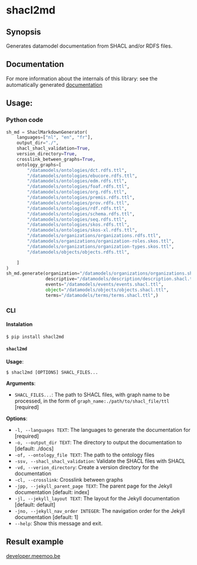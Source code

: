 # shacl2md

## Synopsis
Generates datamodel documentation from SHACL and/or RDFS files.


## Documentation

For more information about the internals of this library: see the automatically generated [documentation](/docs/README.md)
## Usage:

### Python code
```python
sh_md = ShaclMarkdownGenerator(
    languages=["nl", "en", "fr"],
    output_dir="./",
    shacl_shacl_validation=True,
    version_directory=True,
    crosslink_between_graphs=True,
    ontology_graphs=[
        "/datamodels/ontologies/dct.rdfs.ttl",
        "/datamodels/ontologies/ebucore.rdfs.ttl",
        "/datamodels/ontologies/edm.rdfs.ttl",
        "/datamodels/ontologies/foaf.rdfs.ttl",
        "/datamodels/ontologies/org.rdfs.ttl",
        "/datamodels/ontologies/premis.rdfs.ttl",
        "/datamodels/ontologies/prov.rdfs.ttl",
        "/datamodels/ontologies/rdf.rdfs.ttl",
        "/datamodels/ontologies/schema.rdfs.ttl",
        "/datamodels/ontologies/seq.rdfs.ttl",
        "/datamodels/ontologies/skos.rdfs.ttl",
        "/datamodels/ontologies/skos-xl.rdfs.ttl",
        "/datamodels/organizations/organizations.rdfs.ttl",
        "/datamodels/organizations/organization-roles.skos.ttl",
        "/datamodels/organizations/organization-types.skos.ttl",
        "/datamodels/objects/objects.rdfs.ttl",

    ]
)
sh_md.generate(organization="/datamodels/organizations/organizations.shacl.ttl",
               descriptive="/datamodels/description/description.shacl.ttl",
               events="/datamodels/events/events.shacl.ttl",
               object="/datamodels/objects/objects.shacl.ttl",
               terms="/datamodels/terms/terms.shacl.ttl",)
```

### CLI
#### Instalation
```console
$ pip install shacl2md
```

#### `shacl2md`

**Usage**:

```console
$ shacl2md [OPTIONS] SHACL_FILES...
```

**Arguments**:

* `SHACL_FILES...`: The path to SHACL files, with graph name to be processed, in the form of `graph_name:./path/to/shacl_file/ttl`  [required]

**Options**:

* `-l, --languages TEXT`: The languages to generate the documentation for  [required]
* `-o, --output_dir TEXT`: The directory to output the documentation to  [default: ./docs]
* `-of, --ontology_file TEXT`: The path to the ontology files
* `-ssv, --shacl_shacl_validation`: Validate the SHACL files with SHACL
* `-vd, --verion_directory`: Create a version directory for the documentation
* `-cl, --crosslink`: Crosslink between graphs
* `-jpp, --jekyll_parent_page TEXT`: The parent page for the Jekyll documentation  [default: index]
* `-jl, --jekyll_layout TEXT`: The layout for the Jekyll documentation  [default: default]
* `-jno, --jekyll_nav_order INTEGER`: The navigation order for the Jekyll documentation  [default: 1]
* `--help`: Show this message and exit.



## Result example
[developer.meemoo.be](https://developer.meemoo.be/)